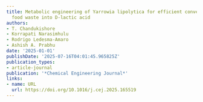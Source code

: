 ```yaml
---
title: Metabolic engineering of Yarrowia lipolytica for efficient conversion of valorised
  food waste into D-lactic acid
authors:
- T. Chandukishore
- Korrapati Narasimhulu
- Rodrigo Ledesma‐Amaro
- Ashish A. Prabhu
date: '2025-01-01'
publishDate: '2025-07-16T04:01:45.965825Z'
publication_types:
- article-journal
publication: '*Chemical Engineering Journal*'
links:
- name: URL
  url: https://doi.org/10.1016/j.cej.2025.165519
---
```

